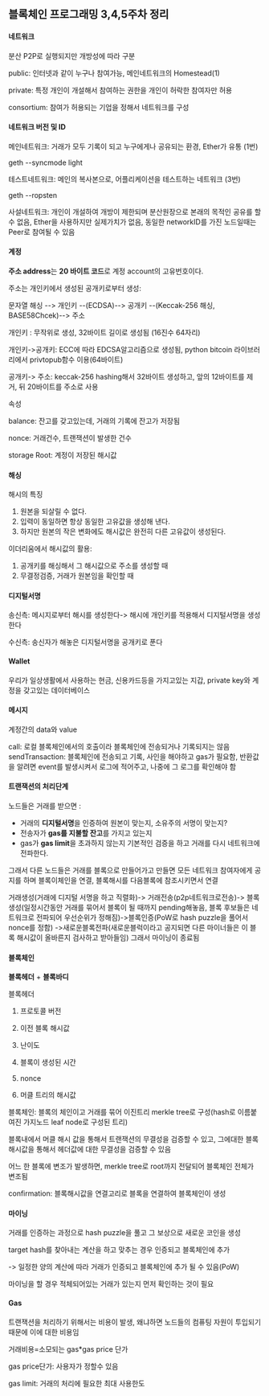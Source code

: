 ## 블록체인 프로그래밍 3,4,5주차 정리



#### 네트워크

분산 P2P로 실행되지만 개방성에 따라 구분

public: 인터넷과 같이 누구나 참여가능, 메인네트워크의 Homestead(1)

private: 특정 개인이 개설해서 참여하는 권한을 개인이 허락한 참여자만 허용

consortium: 참여가 허용되는 기업을 정해서 네트워크를 구성



#### 네트워크 버전 및 ID

메인네트워크: 거래가 모두 기록이 되고 누구에게나 공유되는 환경, Ether가 유통 (1번)

geth --syncmode light

테스트네트워크: 메인의 복사본으로, 어플리케이션을 테스트하는 네트워크 (3번)

geth --ropsten

사설네트워크: 개인이 개설하여 개방이 제한되며 분산원장으로 본래의 목적인 공유를 할 수 없음, Ether을 사용하지만 실제가치가 없음, 동일한 networkID를 가진 노드일때는 Peer로 참여될 수 있음



#### 계정

**주소 address**는 **20 바이트 코드**로 계정 account의 고유번호이다.

주소는 개인키에서 생성된 공개키로부터 생성:

문자열 해싱 --> 개인키 --(ECDSA)--> 공개키 --(Keccak-256 해싱, BASE58Chcek)--> 주소



개인키 : 무작위로 생성, 32바이트 길이로 생성됨 (16진수 64자리)

개인키->공개키: ECC에 따라 EDCSA알고리즘으로 생성됨, python bitcoin 라이브러리에서 privtopub함수 이용(64바이트)

공개키-> 주소: keccak-256 hashing해서 32바이트 생성하고, 앞의 12바이트를 제거, 뒤 20바이트를 주소로 사용



속성

balance: 잔고를 갖고있는데, 거래의 기록에 잔고가 저장됨

nonce: 거래건수, 트랜잭션이 발생한 건수

storage Root: 계정이 저장된 해시값



#### 해싱

해시의 특징

1. 원본을 되살릴 수 없다.
2. 입력이 동일하면 항상 동일한 고유값을 생성해 낸다.
3. 하지만 원본의 작은 변화에도 해시값은 완전히 다른 고유값이 생성된다.



이더리움에서 해시값의 활용:

1. 공개키를 해싱해서 그 해시값으로 주소를 생성할 때
2. 무결정검증, 거래가 원본임을 확인할 때



#### 디지털서명

송신측: 메시지로부터 해시를 생성한다-> 해시에 개인키를 적용해서 디지털서명을 생성한다

수신측: 송신자가 해놓은 디지털서명을 공개키로 푼다



#### Wallet

우리가 일상생활에서 사용하는 현금, 신용카드등을 가지고있는 지갑, private key와 계정을 갖고있는 데이터베이스



#### 메시지

계정간의 data와 value

call: 로컬 블록체인에서의 호출이라 블록체인에 전송되거나 기록되지는 않음 sendTransaction: 블록체인에 전송되고 기록, 사인을 해야하고 gas가 필요함, 반환값을 알려면 event를 발생시켜서 로그에 적어주고, 나중에 그 로그를 확인해야 함



#### 트랜잭션의 처리단계

노드들은 거래를 받으면 :

- 거래의 **디지털서명**을 인증하여 원본이 맞는지, 소유주의 서명이 맞는지?
- 전송자가 **gas를 지불할 잔고**를 가지고 있는지
- gas가 **gas limit**을 초과하지 않는지 기본적인 검증을 하고 거래를 다시 네트워크에 전파한다.

그래서 다른 노드들은 거래를 블록으로 만들어가고 만들면 모든 네트워크 참여자에게 공지를 하며 블록이체인을 연결, 블록해시를 다음블록에 참조시키면서 연결

거래생성(거래에 디지털 서명을 하고 직렬화)-> 거래전송(p2p네트워크로전송)-> 블록생성(일정시간동안 거래를 묶어서 블록이 될 때까지 pending해놓음, 블록 후보들은 네트워크로 전파되어 우선순위가 정해짐)->블록인증(PoW로 hash puzzle을 풀어서 nonce를 정함) ->새로운블록전파(새로운블럭이라고 공지되면 다른 마이너들은 이 블록 해시값이 올바른지 검사하고 받아들임) 그래서 마이닝이 종료됨



#### 블록체인

**블록헤더** + **블록바디**

블록헤더

1) 프로토콜 버전

2) 이전 블록 해시값

3) 난이도

4) 블록이 생성된 시간

5) nonce

6) 머클 트리의 해시값



블록체인: 블록의 체인이고 거래를 묶어 이진트리 merkle tree로 구성(hash로 이름붙여진 가지노드 leaf node로 구성된 트리)

블록내에서 머클 해시 값을 통해서 트랜잭션의 무결성을 검증할 수 있고, 그에대한 블록해시값을 통해서 헤더값에 대한 무결성을 검증할 수 있음

어느 한 블록에 변조가 발생하면, merkle tree로 root까지 전달되어 블록체인 전체가 변조됨

confirmation: 블록해시값을 연결고리로 블록을 연결하여 블록체인이 생성



#### 마이닝

거래를 인증하는 과정으로 hash puzzle을 풀고 그 보상으로 새로운 코인을 생성

target hash를 찾아내는 계산을 하고 맞추는 경우 인증되고 블록체인에 추가

-> 일정한 양의 계산에 따라 거래가 인증되고 블록체인에 추가 될 수 있음(PoW)

마이닝을 할 경우 적체되어있는 거래가 있는지 먼저 확인하는 것이 필요



#### Gas

트랜잭션을 처리하기 위해서는 비용이 발생, 왜냐하면 노드들의 컴퓨팅 자원이 투입되기 때문에 이에 대한 비용임

거래비용=소모되는 gas*gas price 단가

gas price단가: 사용자가 정할수 있음

gas limit: 거래의 처리에 필요한 최대 사용한도



